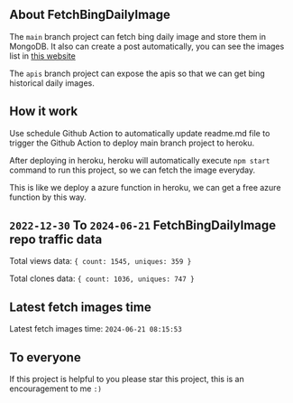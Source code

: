 ## About FetchBingDailyImage

The `main` branch project can fetch bing daily image and store them in MongoDB.
It also can create a post automatically, you can see the images list in [this website](https://oursalbum.netlify.app)

The `apis` branch project can expose the apis so that we can get bing historical daily images.

## How it work

Use schedule Github Action to automatically update readme.md file to trigger the Github Action to deploy main branch project to heroku.

After deploying in heroku, heroku will automatically execute `npm start` command to run this project, so we can fetch the image everyday.

This is like we deploy a azure function in heroku, we can get a free azure function by this way.

## `2022-12-30` To `2024-06-21` FetchBingDailyImage repo traffic data

Total views data: `{ count: 1545, uniques: 359 }`

Total clones data: `{ count: 1036, uniques: 747 }`

## Latest fetch images time

Latest fetch images time: `2024-06-21 08:15:53`

## To everyone

If this project is helpful to you please star this project, this is an encouragement to me `:)`



